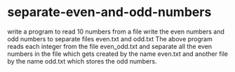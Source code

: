 # separate-even-and-odd-numbers
write a program to read 10 numbers from a file write the even numbers and odd numbers to separate files even.txt and odd.txt
The above program reads each integer from the file even_odd.txt and separate all the even numbers in the file which gets created by the name even.txt and another file 
by the name odd.txt which stores the odd numbers.
